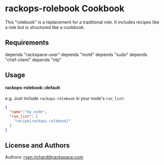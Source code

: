 rackops-rolebook Cookbook
=========================
This "rolebook" is a replacement for a traditional role. It includes recipes like a role but is structured like a cookbook.

Requirements
------------
depends "rackspace-user"
depends "motd"
depends "sudo"
depends "chef-client"
depends "ntp"

Usage
-----
#### rackops-rolebook::default
e.g.
Just include `rackops-rolebook` in your node's `run_list`:

```json
{
  "name":"my_node",
  "run_list": [
    "recipe[rackops-rolebook]"
  ]
}
```

License and Authors
-------------------
Authors: ryan.richard@rackspace.com
